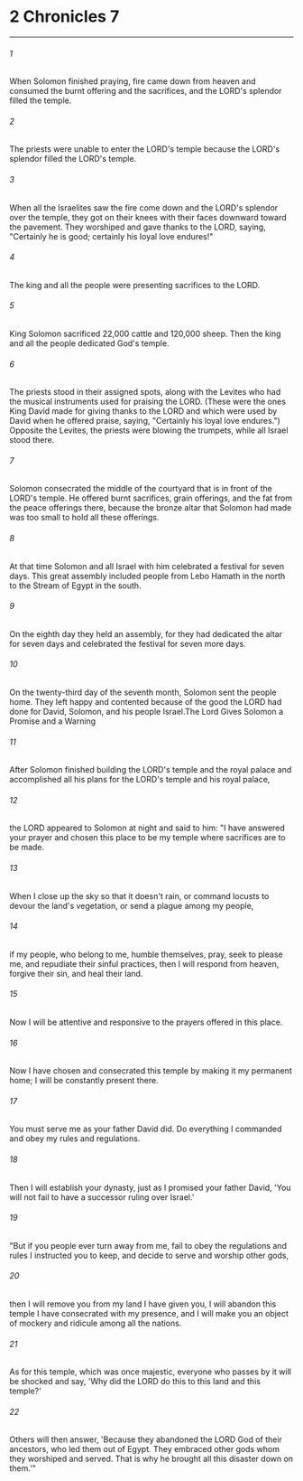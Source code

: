 # 2 Chronicles 7
***



###### 1 
When Solomon finished praying, fire came down from heaven and consumed the burnt offering and the sacrifices, and the LORD's splendor filled the temple. 

###### 2 
The priests were unable to enter the LORD's temple because the LORD's splendor filled the LORD's temple. 

###### 3 
When all the Israelites saw the fire come down and the LORD's splendor over the temple, they got on their knees with their faces downward toward the pavement. They worshiped and gave thanks to the LORD, saying, "Certainly he is good; certainly his loyal love endures!" 

###### 4 
The king and all the people were presenting sacrifices to the LORD. 

###### 5 
King Solomon sacrificed 22,000 cattle and 120,000 sheep. Then the king and all the people dedicated God's temple. 

###### 6 
The priests stood in their assigned spots, along with the Levites who had the musical instruments used for praising the LORD. (These were the ones King David made for giving thanks to the LORD and which were used by David when he offered praise, saying, "Certainly his loyal love endures.") Opposite the Levites, the priests were blowing the trumpets, while all Israel stood there. 

###### 7 
Solomon consecrated the middle of the courtyard that is in front of the LORD's temple. He offered burnt sacrifices, grain offerings, and the fat from the peace offerings there, because the bronze altar that Solomon had made was too small to hold all these offerings. 

###### 8 
At that time Solomon and all Israel with him celebrated a festival for seven days. This great assembly included people from Lebo Hamath in the north to the Stream of Egypt in the south. 

###### 9 
On the eighth day they held an assembly, for they had dedicated the altar for seven days and celebrated the festival for seven more days. 

###### 10 
On the twenty-third day of the seventh month, Solomon sent the people home. They left happy and contented because of the good the LORD had done for David, Solomon, and his people Israel.The Lord Gives Solomon a Promise and a Warning 

###### 11 
After Solomon finished building the LORD's temple and the royal palace and accomplished all his plans for the LORD's temple and his royal palace, 

###### 12 
the LORD appeared to Solomon at night and said to him: "I have answered your prayer and chosen this place to be my temple where sacrifices are to be made. 

###### 13 
When I close up the sky so that it doesn't rain, or command locusts to devour the land's vegetation, or send a plague among my people, 

###### 14 
if my people, who belong to me, humble themselves, pray, seek to please me, and repudiate their sinful practices, then I will respond from heaven, forgive their sin, and heal their land. 

###### 15 
Now I will be attentive and responsive to the prayers offered in this place. 

###### 16 
Now I have chosen and consecrated this temple by making it my permanent home; I will be constantly present there. 

###### 17 
You must serve me as your father David did. Do everything I commanded and obey my rules and regulations. 

###### 18 
Then I will establish your dynasty, just as I promised your father David, 'You will not fail to have a successor ruling over Israel.' 

###### 19 
"But if you people ever turn away from me, fail to obey the regulations and rules I instructed you to keep, and decide to serve and worship other gods, 

###### 20 
then I will remove you from my land I have given you, I will abandon this temple I have consecrated with my presence, and I will make you an object of mockery and ridicule among all the nations. 

###### 21 
As for this temple, which was once majestic, everyone who passes by it will be shocked and say, 'Why did the LORD do this to this land and this temple?' 

###### 22 
Others will then answer, 'Because they abandoned the LORD God of their ancestors, who led them out of Egypt. They embraced other gods whom they worshiped and served. That is why he brought all this disaster down on them.'"
